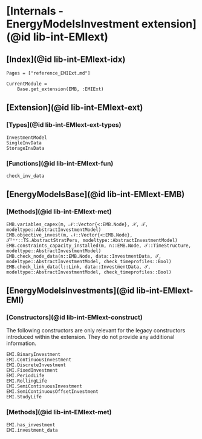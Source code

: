 # [Internals - EnergyModelsInvestment extension](@id lib-int-EMIext)

## [Index](@id lib-int-EMIext-idx)

```@index
Pages = ["reference_EMIExt.md"]
```

```@meta
CurrentModule =
    Base.get_extension(EMB, :EMIExt)
```

## [Extension](@id lib-int-EMIext-ext)

### [Types](@id lib-int-EMIext-ext-types)

```@docs
InvestmentModel
SingleInvData
StorageInvData
```

### [Functions](@id lib-int-EMIext-fun)

```@docs
check_inv_data
```

## [EnergyModelsBase](@id lib-int-EMIext-EMB)

### [Methods](@id lib-int-EMIext-met)

```@docs
EMB.variables_capex(m, 𝒩::Vector{<:EMB.Node}, 𝒳, 𝒯, modeltype::AbstractInvestmentModel)
EMB.objective_invest(m, 𝒩::Vector{<:EMB.Node}, 𝒯ᴵⁿᵛ::TS.AbstractStratPers, modeltype::AbstractInvestmentModel)
EMB.constraints_capacity_installed(m, n::EMB.Node, 𝒯::TimeStructure, modeltype::AbstractInvestmentModel)
EMB.check_node_data(n::EMB.Node, data::InvestmentData, 𝒯, modeltype::AbstractInvestmentModel, check_timeprofiles::Bool)
EMB.check_link_data(l::Link, data::InvestmentData, 𝒯, modeltype::AbstractInvestmentModel, check_timeprofiles::Bool)
```

## [EnergyModelsInvestments](@id lib-int-EMIext-EMI)

### [Constructors](@id lib-int-EMIext-construct)

The following constructors are only relevant for the legacy constructors introduced within the extension.
They do not provide any additional information.

```@docs
EMI.BinaryInvestment
EMI.ContinuousInvestment
EMI.DiscreteInvestment
EMI.FixedInvestment
EMI.PeriodLife
EMI.RollingLife
EMI.SemiContinuousInvestment
EMI.SemiContinuousOffsetInvestment
EMI.StudyLife
```

### [Methods](@id lib-int-EMIext-met)

```@docs
EMI.has_investment
EMI.investment_data
```
